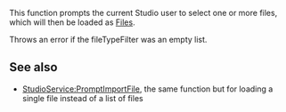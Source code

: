 This function prompts the current Studio user to select one or more files, which will then be loaded as [Files](https://developer.roblox.com/en-us/api-reference/class/File).

Throws an error if the fileTypeFilter was an empty list.

See also
--------

*   [StudioService:PromptImportFile](https://developer.roblox.com/en-us/api-reference/function/StudioService/PromptImportFile), the same function but for loading a single file instead of a list of files